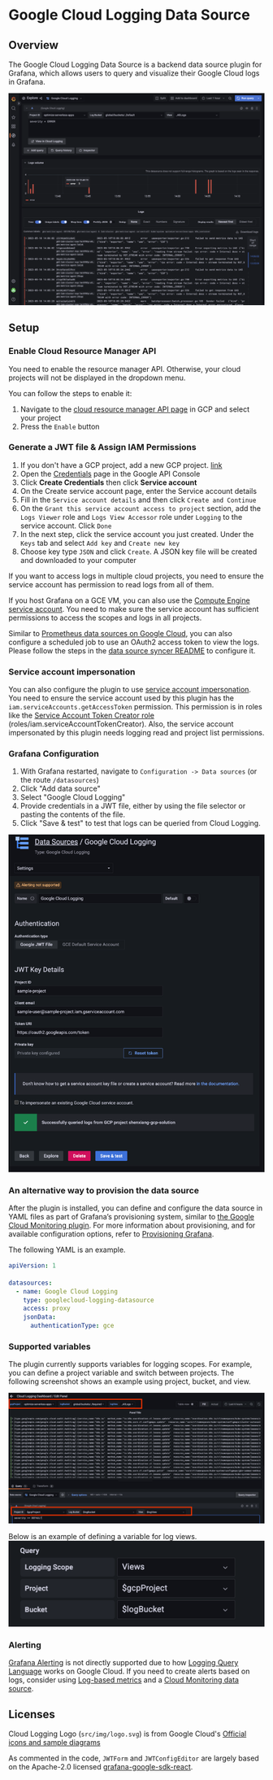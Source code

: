 # Google Cloud Logging Data Source

## Overview
The Google Cloud Logging Data Source is a backend data source plugin for Grafana,
which allows users to query and visualize their Google Cloud logs in Grafana.

![image info](https://github.com/GoogleCloudPlatform/cloud-logging-data-source-plugin/blob/main/src/img/cloud_logging_explore_view.png?raw=true)

## Setup

### Enable Cloud Resource Manager API

You need to enable the resource manager API. Otherwise, your cloud projects will not be displayed in the dropdown menu.

You can follow the steps to enable it:

1. Navigate to the [cloud resource manager API page](https://console.cloud.google.com/apis/library/cloudresourcemanager.googleapis.com) in GCP and select your project
2. Press the `Enable` button

### Generate a JWT file & Assign IAM Permissions

1. If you don't have a GCP project, add a new GCP project. [link](https://cloud.google.com/resource-manager/docs/creating-managing-projects#console)
2. Open the [Credentials](https://console.developers.google.com/apis/credentials) page in the Google API Console
3. Click **Create Credentials** then click **Service account**
4. On the Create service account page, enter the Service account details
5. Fill in the `Service account details` and then click `Create and Continue`
6. On the `Grant this service account access to project` section, add the `Logs Viewer` role and `Logs View Accessor` role under `Logging` to the service account. Click `Done`
7. In the next step, click the service account you just created. Under the `Keys` tab and select `Add key` and `Create new key`
8. Choose key type `JSON` and click `Create`. A JSON key file will be created and downloaded to your computer

If you want to access logs in multiple cloud projects, you need to ensure the service account has permission to read logs from all of them.

If you host Grafana on a GCE VM, you can also use the [Compute Engine service account](https://cloud.google.com/compute/docs/access/service-accounts#serviceaccount). You need to make sure the service account has sufficient permissions to access the scopes and logs in all projects.

Similar to [Prometheus data sources on Google Cloud](https://cloud.google.com/stackdriver/docs/managed-prometheus/query#use-serverless), you can also configure a scheduled job to use an OAuth2 access token to view the logs. Please follow the steps in the [data source syncer README](./datasource-syncer/README.md) to configure it.

### Service account impersonation
You can also configure the plugin to use [service account impersonation](https://cloud.google.com/iam/docs/service-account-impersonation).
You need to ensure the service account used by this plugin has the `iam.serviceAccounts.getAccessToken` permission. This permission is in roles like the [Service Account Token Creator role](https://cloud.google.com/iam/docs/understanding-roles#iam.serviceAccountTokenCreator) (roles/iam.serviceAccountTokenCreator). Also, the service account impersonated
by this plugin needs logging read and project list permissions.

### Grafana Configuration
1. With Grafana restarted, navigate to `Configuration -> Data sources` (or the route `/datasources`)
2. Click "Add data source"
3. Select "Google Cloud Logging"
4. Provide credentials in a JWT file, either by using the file selector or pasting the contents of the file.
5. Click "Save & test" to test that logs can be queried from Cloud Logging.

![image info](https://github.com/GoogleCloudPlatform/cloud-logging-data-source-plugin/blob/main/src/img/cloud_logging_config.png?raw=true)

### An alternative way to provision the data source

After the plugin is installed, you can define and configure the data source in YAML files as part of Grafana’s provisioning system, similar to [the Google Cloud Monitoring plugin](https://grafana.com/docs/grafana/latest/datasources/google-cloud-monitoring/#provision-the-data-source). For more information about provisioning, and for available configuration options, refer to [Provisioning Grafana](https://grafana.com/docs/grafana/latest/administration/provisioning/#data-sources).

The following YAML is an example.

```yaml
apiVersion: 1

datasources:
  - name: Google Cloud Logging
    type: googlecloud-logging-datasource
    access: proxy
    jsonData:
      authenticationType: gce
```

### Supported variables
The plugin currently supports variables for logging scopes. For example, you can define a project variable and switch between projects. The following screenshot shows an example using project, bucket, and view.

![template variables](https://github.com/GoogleCloudPlatform/cloud-logging-data-source-plugin/blob/main/src/img/template_vars.png?raw=true)

Below is an example of defining a variable for log views.
![define a variable](https://github.com/GoogleCloudPlatform/cloud-logging-data-source-plugin/blob/main/src/img/template_query_vars.png?raw=true)

### Alerting
[Grafana Alerting](https://grafana.com/docs/grafana/latest/alerting/fundamentals/data-source-alerting/) is not directly supported due to how [Logging Query Language](https://cloud.google.com/logging/docs/view/logging-query-language) works on Google Cloud. If you need to create alerts based on logs, consider using [Log-based metrics](https://cloud.google.com/logging/docs/logs-based-metrics) and a [Cloud Monitoring data source](https://grafana.com/docs/grafana/latest/datasources/google-cloud-monitoring/).

## Licenses

Cloud Logging Logo (`src/img/logo.svg`) is from Google Cloud's [Official icons and sample diagrams](https://cloud.google.com/icons)

As commented in the code, `JWTForm` and `JWTConfigEditor` are largely based on the Apache-2.0 licensed [grafana-google-sdk-react](https://github.com/grafana/grafana-google-sdk-react/).
